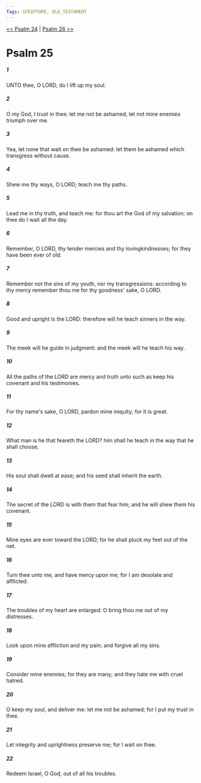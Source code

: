 ```yaml
---
Tags: SCRIPTURE, OLD_TESTAMENT
---
```


[<< Psalm 24](OLD_TESTAMENT/19_Psalms/Psalm_24.md) | [Psalm 26 >>](OLD_TESTAMENT/19_Psalms/Psalm_26.md)

# Psalm 25

##### 1

UNTO thee, O LORD, do I lift up my soul.

##### 2

O my God, I trust in thee: let me not be ashamed, let not mine enemies triumph over me.

##### 3

Yea, let none that wait on thee be ashamed: let them be ashamed which transgress without cause.

##### 4

Shew me thy ways, O LORD; teach me thy paths.

##### 5

Lead me in thy truth, and teach me: for thou art the God of my salvation; on thee do I wait all the day.

##### 6

Remember, O LORD, thy tender mercies and thy lovingkindnesses; for they have been ever of old.

##### 7

Remember not the sins of my youth, nor my transgressions: according to thy mercy remember thou me for thy goodness' sake, O LORD.

##### 8

Good and upright is the LORD: therefore will he teach sinners in the way.

##### 9

The meek will he guide in judgment: and the meek will he teach his way.

##### 10

All the paths of the LORD are mercy and truth unto such as keep his covenant and his testimonies.

##### 11

For thy name's sake, O LORD, pardon mine iniquity; for it is great.

##### 12

What man is he that feareth the LORD? him shall he teach in the way that he shall choose.

##### 13

His soul shall dwell at ease; and his seed shall inherit the earth.

##### 14

The secret of the LORD is with them that fear him; and he will shew them his covenant.

##### 15

Mine eyes are ever toward the LORD; for he shall pluck my feet out of the net.

##### 16

Turn thee unto me, and have mercy upon me; for I am desolate and afflicted.

##### 17

The troubles of my heart are enlarged: O bring thou me out of my distresses.

##### 18

Look upon mine affliction and my pain; and forgive all my sins.

##### 19

Consider mine enemies; for they are many; and they hate me with cruel hatred.

##### 20

O keep my soul, and deliver me: let me not be ashamed; for I put my trust in thee.

##### 21

Let integrity and uprightness preserve me; for I wait on thee.

##### 22

Redeem Israel, O God, out of all his troubles.
